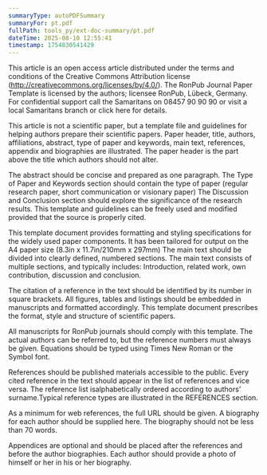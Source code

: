 ```yaml
---
summaryType: autoPDFSummary
summaryFor: pt.pdf
fullPath: tools_py/ext-doc-summary/pt.pdf
dateTime: 2025-08-10 12:55:41
timestamp: 1754830541429
---
```


This article is an open access article distributed under the terms and conditions of the Creative Commons Attribution license (http://creativecommons.org/licenses/by/4.0/). The RonPub Journal Paper Template is licensed by the authors; licensee RonPub, Lübeck, Germany. For confidential support call the Samaritans on 08457 90 90 90 or visit a local Samaritans branch or click here for details.

This article is not a scientific paper, but a template file and guidelines for helping authors prepare their scientific papers. Paper header, title, authors, affiliations, abstract, type of paper and keywords, main text, references, appendix and biographies are illustrated. The paper header is the part above the title which authors should not alter.

The abstract should be concise and prepared as one paragraph. The Type of Paper and Keywords section should contain the type of paper (regular research paper, short communication or visionary paper) The Discussion and Conclusion section should explore the significance of the research results. This template and guidelines can be freely used and modified provided that the source is properly cited.

This template document provides formatting and styling specifications for the widely used paper components. It has been tailored for output on the A4 paper size (8.3in x 11.7in/210mm x 297mm) The main text should be divided into clearly defined, numbered sections. The main text consists of multiple sections, and typically includes: Introduction, related work, own contribution, discussion and conclusion.

The citation of a reference in the text should be identified by its number in square brackets. All figures, tables and listings should be embedded in manuscripts and formatted accordingly. This template document prescribes the format, style and structure of scientific papers.

All manuscripts for RonPub journals should comply with this template. The actual authors can be referred to, but the reference numbers must always be given. Equations should be typed using Times New Roman or the Symbol font.

References should be published materials accessible to the public. Every cited reference in the text should appear in the list of references and vice versa. The reference list isalphabetically ordered according to authors’ surname.Typical reference types are illustrated in the REFERENCES section.

As a minimum for web references, the full URL should be given. A biography for each author should be supplied here. The biography should not be less than 70 words.

Appendices are optional and should be placed after the references and before the author biographies. Each author should provide a photo of himself or her in his or her biography.

